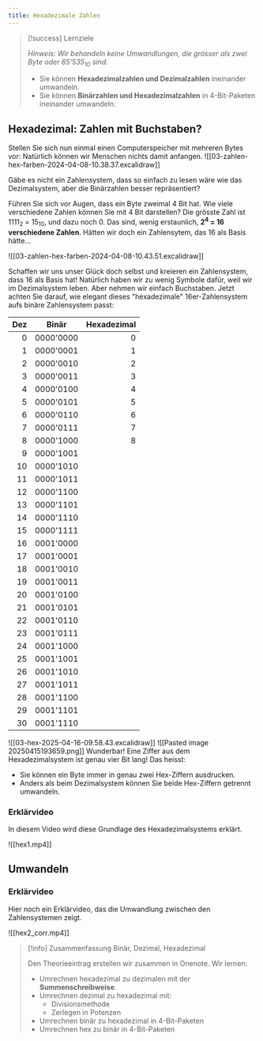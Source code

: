 ```yaml
---
title: Hexadezimale Zahlen
---
```


> [!success]  Lernziele
> 
> *Hinweis: Wir behandeln keine Umwandlungen, die grösser als zwei Byte oder 65'535<sub>10</sub> sind.*
> 
> - Sie können **Hexadezimalzahlen und Dezimalzahlen** ineinander umwandeln.
> - Sie können **Binärzahlen und Hexadezimalzahlen** in 4-Bit-Paketen ineinander umwandeln.

## Hexadezimal: Zahlen mit Buchstaben?

Stellen Sie sich nun einmal einen Computerspeicher mit mehreren Bytes vor: Natürlich können wir Menschen nichts damit anfangen.
![[03-zahlen-hex-farben-2024-04-08-10.38.37.excalidraw]]

Gäbe es nicht ein Zahlensystem, dass so einfach zu lesen wäre wie das Dezimalsystem, aber die Binärzahlen besser repräsentiert?

Führen Sie sich vor Augen, dass ein Byte zweimal 4 Bit hat. Wie viele verschiedene Zahlen können Sie mit 4 Bit darstellen? Die grösste Zahl ist 1111<sub>2</sub> = 15<sub>10</sub>, und dazu noch 0. Das sind, wenig erstaunlich, **2<sup>4</sup> = 16 verschiedene Zahlen**. Hätten wir doch ein Zahlensytem, das 16 als Basis hätte...

![[03-zahlen-hex-farben-2024-04-08-10.43.51.excalidraw]]

Schaffen wir uns unser Glück doch selbst und kreieren ein Zahlensystem, dass 16 als Basis hat! Natürlich haben wir zu wenig Symbole dafür, weil wir im Dezimalsystem leben. Aber nehmen wir einfach Buchstaben. Jetzt achten Sie darauf, wie elegant dieses "hexadezimale" 16er-Zahlensystem aufs binäre Zahlensystem passt:

| **Dez** | **Binär** | **Hexadezimal** |
| ------: | --------- | --------------: |
|       0 | 0000'0000 |               0 |
|       1 | 0000'0001 |               1 |
|       2 | 0000'0010 |               2 |
|       3 | 0000'0011 |               3 |
|       4 | 0000'0100 |               4 |
|       5 | 0000'0101 |               5 |
|       6 | 0000'0110 |               6 |
|       7 | 0000'0111 |               7 |
|       8 | 0000'1000 |               8 |
|       9 | 0000'1001 |                 |
|      10 | 0000'1010 |                 |
|      11 | 0000'1011 |                 |
|      12 | 0000'1100 |                 |
|      13 | 0000'1101 |                 |
|      14 | 0000'1110 |                 |
|      15 | 0000'1111 |                 |
|      16 | 0001'0000 |                 |
|      17 | 0001'0001 |                 |
|      18 | 0001'0010 |                 |
|      19 | 0001'0011 |                 |
|      20 | 0001'0100 |                 |
|      21 | 0001'0101 |                 |
|      22 | 0001'0110 |                 |
|      23 | 0001'0111 |                 |
|      24 | 0001'1000 |                 |
|      25 | 0001'1001 |                 |
|      26 | 0001'1010 |                 |
|      27 | 0001'1011 |                 |
|      28 | 0001'1100 |                 |
|      29 | 0001'1101 |                 |
|      30 | 0001'1110 |                 |
![[03-hex-2025-04-16-09.58.43.excalidraw]]
![[Pasted image 20250415193659.png]]
Wunderbar! Eine Ziffer aus dem Hexadezimalsystem ist genau vier Bit lang! Das heisst: 
- Sie können ein Byte immer in genau zwei Hex-Ziffern ausdrucken. 
- Anders als beim Dezimalsystem können Sie beide Hex-Ziffern getrennt umwandeln.

### Erklärvideo

In diesem Video wird diese Grundlage des Hexadezimalsystems erklärt.

![[hex1.mp4]]

## Umwandeln

### Erklärvideo

Hier noch ein Erklärvideo, das die Umwandlung zwischen den Zahlensystemen zeigt.

![[hex2_corr.mp4]]


> [!info] Zusammenfassung Binär, Dezimal, Hexadezimal
> 
> Den Theorieeintrag erstellen wir zusammen in Onenote. Wir lernen:
> - Umrechnen hexadezimal zu dezimalen mit der **Summenschreibweise**.
> - Umrechnen dezimal zu hexadezimal mit:
> 	- Divisionsmethode
> 	- Zerlegen in Potenzen
> - Umrechnen binär zu hexadezimal in 4-Bit-Paketen
> - Umrechnen hex zu binär in 4-Bit-Paketen

